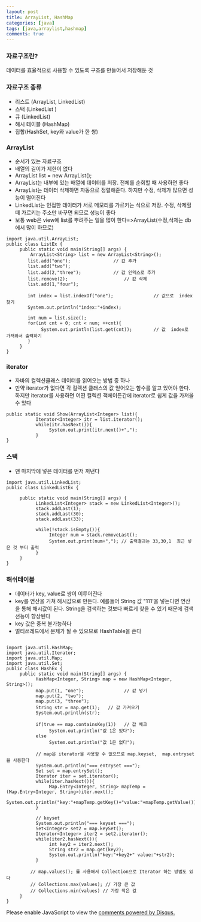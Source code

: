 ```yaml
---
layout: post
title: ArrayList, HashMap
categories: [java]
tags: [java,arraylist,hashmap]
comments: true
---
```

### 자료구조란?
데이터를 효율적으로 사용할 수 있도록 구조를 만들어서 저장해둔 것

### 자료구조 종류
- 리스트 (ArrayList, LinkedList)
- 스택 (LinkedList )
- 큐 (LinkedList)
- 해시 테이블 (HashMap)
- 집합(HashSet, key와 value가 한 쌍)

### ArrayList
- 순서가 있는 자료구조
- 배열의 길이가 제한이 없다
- ArrayList<DataType> list = new ArrayList<DataType>();
- ArrayList는 내부에 있는 배열에 데이터를 저장. 전체를 순회할 때 사용하면 좋다
- ArrayList는 데이터 삭제하면 자동으로 정렬해준다. 하지만 수정, 삭제가 많으면 성능이 떨어진다
- LinkedList는 인접한 데이터가 서로 메모리를 가르키는 식으로 저장. 수정, 삭제힐 떼 가르키는 주소만 바꾸면 되므로 성능이 좋다
- 보통 web은 view에 list를 뿌려주는 일을 많이 한다=>ArrayList(수정,삭제는 db에서 많이 하므로)

~~~
import java.util.ArrayList;
public class ListEx {
     public static void main(String[] args) {
         ArrayList<String> list = new ArrayList<String>();
        list.add("one");                // 값 추가
        list.add("two");
        list.add(2,"three");            // 값 인덱스로 추가
        list.remove(2);                     // 값 삭제
        list.add(1,"four");
        
        int index = list.indexOf("one");               // 값으로  index 찾기
        System.out.println("index:"+index);
        
        int num = list.size();
        for(int cnt = 0; cnt < num; ++cnt){
             System.out.println(list.get(cnt));        // 값  index로 가져와서 출력하기
        }
     }
}
~~~

### iterator
- 자바의 컬렉션클래스 데이터를 읽어오는 방법 중 하나
- 만약 iterator가 없다면 각 컬렉션 클래스의 값 얻어오는 함수를 알고 있어야 한다. 하지만 iterator를 사용하면 어떤 컬렉션 객체이든간에 iterator로 쉽게 값을 가져올 수 있다

~~~
public static void Show(ArrayList<Integer> list){
           Iterator<Integer> itr = list.iterator();
           while(itr.hasNext()){
                System.out.print(itr.next()+",");
           }
}
~~~

### 스택
- 맨 마지막에 넣은 데이터를 먼저 꺼낸다

~~~
import java.util.LinkedList;
public class LinkedListEx {
     
     public static void main(String[] args) {
           LinkedList<Integer> stack = new LinkedList<Integer>();
           stack.addLast(1);
           stack.addLast(30);
           stack.addLast(33);
           
           while(!stack.isEmpty()){
                Integer num = stack.removeLast();
                System.out.print(num+","); // 출력결과는 33,30,1  최근 넣은 것 부터 출력
           }
     }
}
~~~

### 해쉬테이블
- 데이터가 key, value로 쌍이 이루어진다
- key를 연산을 거쳐 해시값으로 만든다. 예를들어 String 값 "111'을 넣는다면 연산을 통해 해시값이 된다. String을 검색하는 것보다 빠르게 찾을 수 있기 때문에 검색 선능이 향상된다
- key 값은 중복 불가능하다
- 멀티쓰레드에서 문제가 될 수 있으므로 HashTable을 쓴다

~~~

import java.util.HashMap;
import java.util.Iterator;
import java.util.Map;
import java.util.Set;
public class HashEx {
     public static void main(String[] args) {
           HashMap<Integer, String> map = new HashMap<Integer,  String>();
           map.put(1, "one");               // 값 넣기
           map.put(2, "two");
           map.put(3, "three");
           String str = map.get(1);   // 값 가져오기
           System.out.println(str);
           
           if(true == map.containsKey(1))   // 값 체크
                System.out.println("값 1은 있다");
           else
                System.out.println("값 1은 없다");
           
           // map은 iterator을 사용할 수 없으므로 map.keyset,  map.entryset을 사용한다
           System.out.println("=== entryset ===");
           Set set = map.entrySet();
           Iterator iter = set.iterator();
           while(iter.hasNext()){
                Map.Entry<Integer, String> mapTemp =  (Map.Entry<Integer, String>)iter.next();
                System.out.println("key:"+mapTemp.getKey()+"value:"+mapTemp.getValue());
           }
           
           // keyset
           System.out.println("=== keyset ===");
           Set<Integer> set2 = map.keySet();
           Iterator<Integer> iter2 = set2.iterator();
           while(iter2.hasNext()){
                int key2 = iter2.next();
                String str2 = map.get(key2);
                System.out.println("key:"+key2+" value:"+str2);
           }

         // map.values(); 를 사용해서 Collection으로 Iterator 하는 방법도 있다
         // Collections.max(values); // 가장 큰 값
         // Collections.min(values) // 가장 작은 값
     }
}
~~~



<div id="disqus_thread"></div>
<script>

/**
*  RECOMMENDED CONFIGURATION VARIA*BLES: EDIT AND UNCOMMENT THE SECTION BELOW TO INSERT DYNAMIC VALUES FROM YOUR PLATFORM OR CMS.
*  LEARN WHY DEFINING THESE VARIABLES IS IMPORTANT: https://disqus.com/admin/universalcode/#configuration-variables*/
/*
var disqus_config = function () {
this.page.url = PAGE_URL;  // Replace PAGE_URL with your page's canonical URL variable
this.page.identifier = PAGE_IDENTIFIER; // Replace PAGE_IDENTIFIER with your page's unique identifier variable
};
*/
(function() { // DON'T EDIT BELOW THIS LINE
var d = document, s = d.createElement('script');
s.src = 'https://parkwonhui.disqus.com/embed.js';
s.setAttribute('data-timestamp', +new Date());
(d.head || d.body).appendChild(s);
})();
</script>
<noscript>Please enable JavaScript to view the <a href="https://disqus.com/?ref_noscript">comments powered by Disqus.</a></noscript>
                            